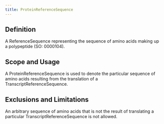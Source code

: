```yaml
---
title: ProteinReferenceSequence
---
```


Definition
----------

A ReferenceSequence representing the sequence of amino acids making up a polypeptide (SO: 0000104).

Scope and Usage
---------------

A ProteinReferenceSequence is used to denote the particular sequence of amino acids resulting from the translation of a TranscriptReferenceSequence.

Exclusions and Limitations
--------------------------

An arbitrary sequence of amino acids that is not the result of translating a particular TranscriptReferenceSequence is not allowed.
